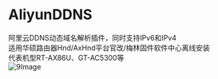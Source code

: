 # AliyunDDNS
阿里云DDNS动态域名解析插件，同时支持IPv6和IPv4</br>适用华硕路由器Hnd/AxHnd平台官改/梅林固件软件中心离线安装</br>代表机型RT-AX86U、GT-AC5300等</br>![9Image](https://github.com/jafyang/AliyunDDNS/blob/main/GT-AC5300.png)
